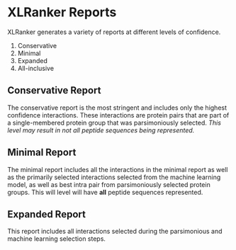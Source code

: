 # XLRanker Reports

XLRanker generates a variety of reports at different levels of confidence.

1. Conservative
2. Minimal
3. Expanded
4. All-inclusive

## Conservative Report

The conservative report is the most stringent and includes only the highest confidence interactions. These interactions are protein pairs that are part of a single-membered protein group that was parsimoniously selected. _This level may result in not all peptide sequences being represented._

## Minimal Report

The minimal report includes all the interactions in the minimal report as well as the primarily selected interactions selected from the machine learning model, as well as best intra pair from parsimoniously selected protein groups. This will level will have **all** peptide sequences represented.

## Expanded Report

This report includes all interactions selected during the parsimonious and machine learning selection steps.
